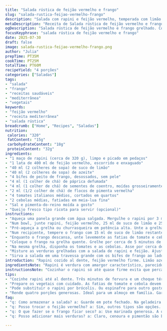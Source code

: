 ```yaml
---
title: "Salada rústica de feijão vermelho e frango"
slug: "salada-rustica-feijao-vermelho-frango"
description: "Salada com rapini e feijão vermelho, temperada com limão e especiarias. Frango marinado com páprica, feno-grego e pimenta, grelhado. Tomate e cebola assados. Textura firme e sabores marcantes. Sem glúten, sem nozes, sem ovos."
metaDescription: "Receita de Salada rústica de feijão vermelho e frango com sabores marcantes e textura firme. Prato saudável para uma refeição completa."
ogDescription: "Salada rústica de feijão vermelho e frango grelhado. Combinação de sabores simples e marcantes. Ideal para refeições alegres e nutritivas."
focusKeyphrase: "salada rústica de feijão vermelho e frango"
date: 2025-07-30
draft: false
image: salada-rustica-feijao-vermelho-frango.png
author: "Julia"
prepTime: PT35M
cookTime: PT25M
totalTime: PT60M
recipeYield: "4 porções"
categories: ["Saladas"]
tags:
- "salada"
- "frango"
- "receitas saudáveis"
- "mediterrânea"
- "vegetais"
keywords:
- "feijão vermelho"
- "receita mediterrânea"
- "salada rústica"
breadcrumb: ["Home", "Recipes", "Saladas"]
nutrition: 
 calories: "320"
 fatContent: "15g"
 carbohydrateContent: "18g"
 proteinContent: "32g"
ingredients:
- "1 maço de rapini (cerca de 320 g), limpo e picado em pedaços"
- "1 lata de 400 ml de feijão vermelho, escorrido e enxaguado"
- "40 ml (2 colheres de sopa) de suco de limão"
- "40 ml (2 colheres de sopa) de azeite"
- "4 bifes de peito de frango, desossados, sem pele"
- "4 ml (1 colher de chá) de páprica defumada"
- "4 ml (1 colher de chá) de sementes de coentro, moídas grosseiramente"
- "2 ml (1/2 colher de chá) de flocos de pimenta vermelha"
- "4 tomates italianos médios, cortados em quartos"
- "2 cebolas médias, fatiadas em meia-lua fina"
- "Sal e pimenta-do-reino moída a gosto"
- "Queijo fresco tipo ricota para servir (opcional)"
instructions:
- "Aqueça uma panela grande com água salgada. Mergulhe o rapini por 3 minutos, até ficar al dente. Transfira para água com gelo para parar o cozimento. Escorra bem e corte em pedaços pequenos."
- "Num bowl, junte rapini, feijão vermelho, 25 ml de suco de limão e 25 ml de azeite. Misture e deixe reservado."
- "Pré-aqueça a grelha ou churrasqueira em potência alta. Unte a grelha com azeite para evitar grudar."
- "Num recipiente, tempere o frango com 15 ml de suco de limão restante, 15 ml de azeite, páprica defumada, sementes de coentro moídas, flocos de pimenta, sal e pimenta-do-reino. Misture para cobrir bem. Deixe marinar por 7 minutos."
- "Enquanto o frango descansa, unte levemente as fatias de tomate e cebola com azeite. Reserve para grelhar."
- "Coloque o frango na grelha quente. Grelhe por cerca de 5 minutos de cada lado ou até que o centro não esteja mais rosado."
- "Na mesma grelha, disponha os tomates e as cebolas. Asse por cerca de 7 minutos até ficarem macios, cuidando para não queimar."
- "Misture as verduras grelhadas com a salada de rapini e feijão. Ajuste o sal e a pimenta se necessário."
- "Sirva a salada em uma travessa grande com os bifes de frango ao lado. Acrescente lascas do queijo fresco sobre a salada para um toque cremoso."
introduction: "Rapini cozido al dente, feijão vermelho firme. Limão azedinho e azeite extra virgem misturados direto na tigela. Frango cortado fininho, marinado com especiarias antigas e pimenta picante. Grelha quente, aquela fumaça entrando na carne. Tomates e cebolas cortados, passados numa pincelada de azeite, ficando tenros e doces na churrasqueira. Prato que rende aroma, cor e crocância. Não é receita para ficar resmungando no fogão. Tudo feito rápido, direto, sem frescura. Dá uma cara diferente à comidona do dia a dia. Quem curte comida de sabor marcante vai gostar do contraste entre o amarguinho do rapini com o adocicado da cebola."
ingredientsNote: "Rapini é verdura com amargor característico, parecido com brócolis ou couve-de-bruxelas, comum em receitas italianas mas também apreciada aqui no sul do Brasil, especialmente em São Paulo com influência da massa. Substituir ingredientes para variar o sabor: sementes de coentro ao invés do fenouil traz um toque cítrico e picante diferente, e páprica defumada dá um perfume mais robusto do que páprica doce. Limite de quantidade para feijão e rapini reduzido para gerar uma textura mais leve e menos 'engordurada' pelo óleo, o que equilibra o prato. Para quem não tem churrasqueira, frigideira bem quente funciona. Queijo fresco como ricota picada dá um toque cremoso e neutro, mas pode ser deixado de fora tranquilamente."
instructionsNote: "Cozinhar o rapini só até quase firme evita que perca a textura e cor vibrante. O choque térmico com água gelada para fechar o cozimento é essencial. Marinar o frango com as especiarias só 7 minutos basta para absorver o sabor sem amaciar demais a carne. Grelhar em fogo forte faz selagem rápida mantendo suculência. A grelha deve estar untada com óleo para evitar grudar. As fatias de tomate e cebola devem ser grossas o suficiente para não despedaçar, e o tempo de grelhada deve deixar um leve toque de defumado sem desmanchar. Ao misturar os legumes na salada, faça com cuidado para não desmanchar o feijão. Finalize com sal e pimenta ao gosto, já que os temperos podem variar. Servir imediatamente para evitar que a salada murche."
tips:
- "Cozinhe rapini até al dente. Três minutos de fervura e um choque térmico em água gelada. Para cor e textura. Não deixe murchar. Atente às sementes de coentro. Moídas grosseiramente, trazem frescor e leveza. Páprica defumada é essencial. Aroma forte que combina. Marinar o frango por sete minutos. Não mais, ou perde a firmeza. Pork chops ficam ótimos assim. Use uma grelha bem quente. O calor sela rápido. Isso mantém suculência."
- "Prepare os vegetais com cuidado. As fatias de tomate e cebola devem ser grossas. Isso as mantém inteiras na grelha. Unte bem com azeite. Previne que grudem. Grelhe com paciência. Observe pra não queimar. O ideal é um leve toque de fumaça. Misture as verduras grelhadas com o rapini e feijão. Faça devagar para não desmanchar nada. Sal e pimenta no final. Para realçar o sabor."
- "Pode substituir o rapini por brócolis. Ou espinafre para outro gosto. Use a pimenta a gosto. Se gostar de mais ardência, coloque. Não tem churrasqueira? A frigideira quente funciona também. Afinal, o que vale é o sabor. E a prática. Queijo fresco tipo ricota? Opcional, mas muito bom. Coloca na hora de servir. Para um toque cremoso. Uma pitada de sal no prato final."
- "Rende quatro porções generosas. Ideal para um almoço em família. Garanta que tudo esteja fresco. Ingredientes de qualidade. Faz a diferença. Deixe a salada pronta e sirva. Assim não murcha. É um prato que pode ser preparado com antecedência. Pode sempre aquecer o frango depois. Mas sirva a salada fria. Fresca e crocante, é o que queremos."
faq:
- "q: Como armazenar a salada? a: Guarde em pote fechado. Na geladeira. Mas melhor comer logo. Feijão pode ficar mole. Vegetais murcham. Então, cuidado."
- "q: Posso trocar o feijão vermelho? a: Sim, outros tipos são opções. Preto ou branco também funcionam. Mas o sabor muda. Fique atento ao tempero."
- "q: O que fazer se o frango ficar seco? a: Use marinada generosa. A quantidade de azeite ajuda. Fogo forte também mantém suculência. Não grelhe demais."
- "q: Posso adicionar mais verduras? a: Claro, cenoura e pimentão são boas opções. Esses vão bem. Varie conforme gosto. Mas sempre cuide ao grelhar para não queimar."

---
```

